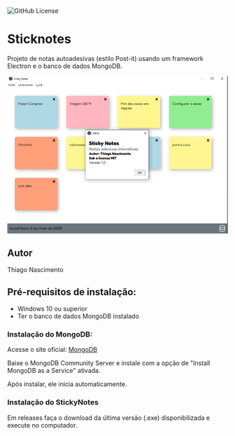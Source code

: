 ![GitHub License](https://img.shields.io/github/license/Thiago1347/sticknotes)

# Sticknotes
Projeto de notas autoadesivas (estilo Post-it) usando um framework Electron e o banco de dados MongoDB.

![](src/public/img/sticknotes.PNG)

## Autor 
Thiago Nascimento

## Pré-requisitos de instalação:
- Windows 10 ou superior
- Ter o banco de dados MongoDB instalado

### Instalação do MongoDB:
Acesse o site oficial:
[MongoDB](https://www.mongodb.com/try/download/community)

Baixe o MongoDB Community Server e instale com a opção de "Install MongoDB as a Service" ativada.

Após instalar, ele inicia automaticamente.

### Instalação do StickyNotes
Em releases faça o download da última versão (.exe) disponibilizada e execute no computador.
